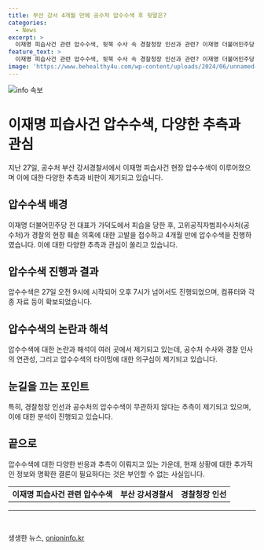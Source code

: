 ```yaml
---
title: 부산 강서 4개월 만에 공수처 압수수색 후 뒷말은?
categories:
  - News
excerpt: >
  이재명 피습사건 관련 압수수색, 뒷북 수사 속 경찰청장 인선과 관련? 이재명 더불어민주당 대표의 피습사건 관련 현장 훼손 의혹과 관련하여 경찰의 압수수색이 4개월 만에 이뤄졌다. 공수처는 지난 27일 오전 9시에 부산 강서경찰서에 수사관을 파견해 컴퓨터와 자료를 확보했다. 이로써 경찰청장 인선과의 연관성이 관심을 끌고 있다. 특히 고위급 경찰청장 인선과 연계된 이번 압수수색은 뜬금없는 타이밍으로 논란이 불거지고 있으며, 고발 대상이 지금 경찰청장 후보로 꼽히는 우철문 부산경찰청장인 점도 주목받고 있다.
feature_text: >
  이재명 피습사건 관련 압수수색, 뒷북 수사 속 경찰청장 인선과 관련? 이재명 더불어민주당 대표의 피습사건 관련 현장 훼손 의혹과 관련하여 경찰의 압수수색이 4개월 만에 이뤄졌다. 공수처는 지난 27일 오전 9시에 부산 강서경찰서에 수사관을 파견해 컴퓨터와 자료를 확보했다. 이로써 경찰청장 인선과의 연관성이 관심을 끌고 있다. 특히 고위급 경찰청장 인선과 연계된 이번 압수수색은 뜬금없는 타이밍으로 논란이 불거지고 있으며, 고발 대상이 지금 경찰청장 후보로 꼽히는 우철문 부산경찰청장인 점도 주목받고 있다.
image: 'https://www.behealthy4u.com/wp-content/uploads/2024/06/unnamed-file.png'
---
```


<p><img src="https://www.behealthy4u.com/wp-content/uploads/2024/06/unnamed-file.png" alt="info 속보" /></p>

<h1>이재명 피습사건 압수수색, 다양한 추측과 관심</h1>

<p data-ke-size="size16">지난 27일, 공수처 부산 강서경찰서에서 이재명 피습사건 현장 압수수색이 이루어졌으며 이에 대한 다양한 추측과 비판이 제기되고 있습니다.</p>

<h2>압수수색 배경</h2>

<p data-ke-size="size16">이재명 더불어민주당 전 대표가 가덕도에서 피습을 당한 후, 고위공직자범죄수사처(공수처)가 경찰의 현장 훼손 의혹에 대한 고발을 접수하고 4개월 만에 압수수색을 진행하였습니다. 이에 대한 다양한 추측과 관심이 쏠리고 있습니다.</p>

<h2>압수수색 진행과 결과</h2>

<p data-ke-size="size16">압수수색은 27일 오전 9시에 시작되어 오후 7시가 넘어서도 진행되었으며, 컴퓨터와 각종 자료 등이 확보되었습니다.</p>

<h2>압수수색의 논란과 해석</h2>

<p data-ke-size="size16">압수수색에 대한 논란과 해석이 여러 곳에서 제기되고 있는데, 공수처 수사와 경찰 인사의 연관성, 그리고 압수수색의 타이밍에 대한 의구심이 제기되고 있습니다.</p>

<h2>눈길을 끄는 포인트</h2>

<p data-ke-size="size16">특히, 경찰청장 인선과 공수처의 압수수색이 무관하지 않다는 추측이 제기되고 있으며, 이에 대한 분석이 진행되고 있습니다.</p>

<h2>끝으로</h2>

<p data-ke-size="size16">압수수색에 대한 다양한 반응과 추측이 이뤄지고 있는 가운데, 현재 상황에 대한 추가적인 정보와 명확한 결론이 필요하다는 것은 부인할 수 없는 사실입니다.</p>

<table>
    <tr>
        <td style="text-align: center; height: 17px;"><b>이재명 피습사건 관련 압수수색</b></td>
        <td style="text-align: center; height: 17px;"><b>부산 강서경찰서</b></td>
        <td style="text-align: center; height: 17px;"><b>경찰청장 인선</b></td>
    </tr>
</table>

<hr>

<p data-ke-size="size16">&nbsp;</p>
생생한 뉴스, <a href="https://onioninfo.kr" rel="dofollow">onioninfo.kr</a>


